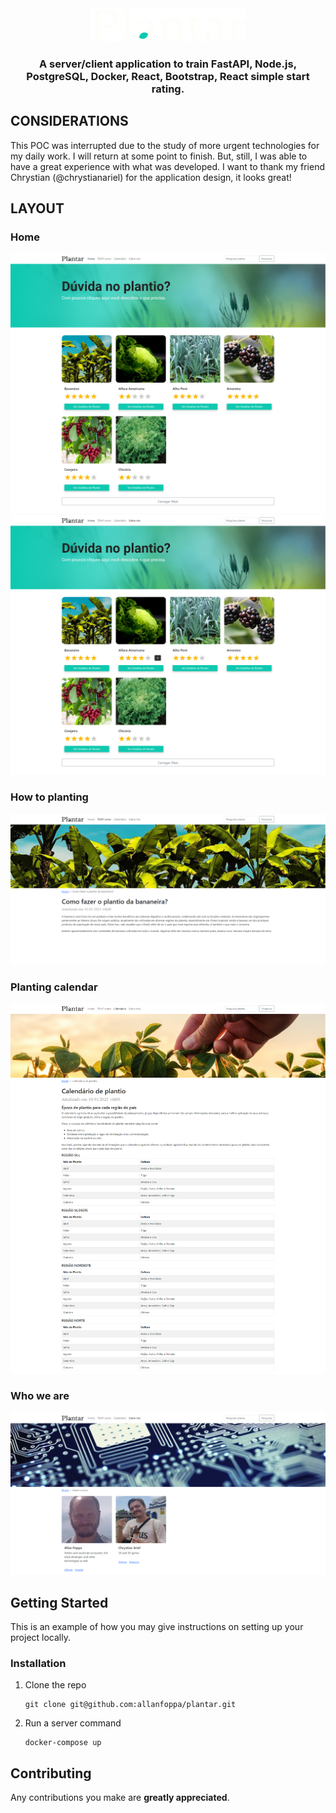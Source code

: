 <!-- PROJECT LOGO -->
<!-- markdownlint-disable -->
<div align="center" style="margin-top: 24px">
  <img src="./client/src/assets/images/logo-white.png" alt="Logo" />
  <h3 align="center">A server/client application to train FastAPI, Node.js, PostgreSQL, Docker, React, Bootstrap, React simple start rating.</h3>
</div>
<!-- markdownlint-disable -->

<!-- CONSIDERATIONS -->
## CONSIDERATIONS

This POC was interrupted due to the study of more urgent technologies for my daily work. I will return at some point to finish. But, still, I was able to have a great experience with what was developed. I want to thank my friend Chrystian (@chrystianariel) for the application design, it looks great!

<!-- LAYOUT PREVIEW -->
## LAYOUT

### Home

![Home](.github/home.png)
![Home Voting](.github/home-voting.png)

### How to planting

![How to Planting](.github/how-to-planting.png)

### Planting calendar

![Planting calendar](.github/planting-calendar.png)

### Who we are

![Who we are](.github/who-we-are.png)

<!-- GETTING STARTED -->
## Getting Started

This is an example of how you may give instructions on setting up your project locally.

### Installation

1. Clone the repo

   ```shell
   git clone git@github.com:allanfoppa/plantar.git
   ```

2. Run a server command

   ```shell
   docker-compose up
   ```

## Contributing

Any contributions you make are **greatly appreciated**.
